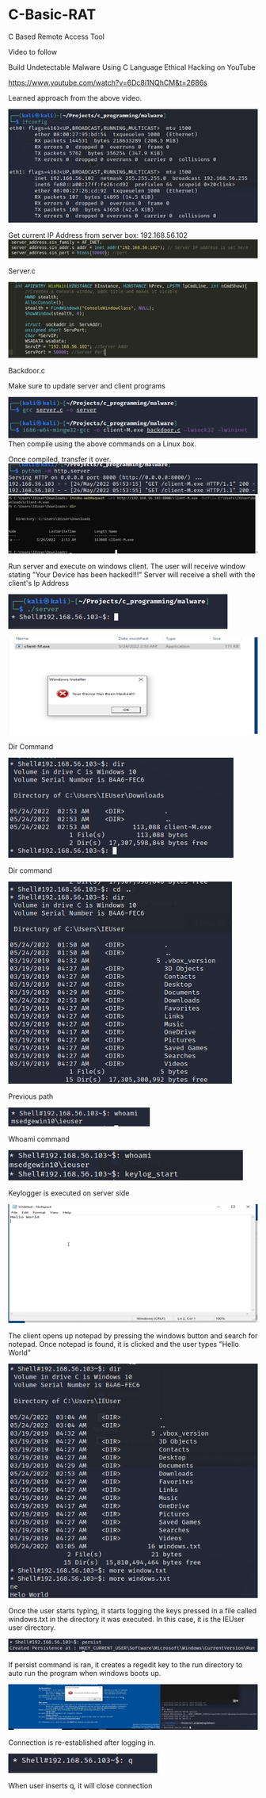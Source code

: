 # C-Basic-RAT
 C Based Remote Access Tool

Video to follow
 
Build Undetectable Malware Using C Language Ethical Hacking on YouTube 

https://www.youtube.com/watch?v=6Dc8i1NQhCM&t=2686s 

Learned approach from the above video.

![Alt Pic 1](images/pic1.png)

 
Get current IP Address from server box: 192.168.56.102
 ![Alt Pic 2](images/pic2.png)
 
Server.c
 
![Alt Pic 3](images/pic3.png)
 
Backdoor.c 

Make sure to update server and client programs

 ![Alt Pic 4](images/pic4.png)
Then compile using the above commands on a Linux box.

 

Once compiled, transfer it over.
 ![Alt Pic 5](images/pic5.png)
 ![Alt Pic 6](images/pic6.png)
 



Run server and execute on windows client.  The user will receive window stating "Your Device has been hacked!!!"
Server will receive a shell with the client's Ip Address

![Alt Pic 7](images/pic7.png)

![Alt Pic 8](images/pic8.png)
 
Dir Command

![Alt Pic 9](images/pic9.png)

Dir command

![Alt Pic 10](images/pic10.png)

Previous path
 
![Alt Pic 11](images/pic11.png)

Whoami command
 
![Alt Pic 12](images/pic12.png)
 
Keylogger is executed on server side
 
![Alt Pic 13](images/pic13.png)

The client opens up notepad by pressing the windows button and search for notepad. Once notepad is found, it is clicked and the user types "Hello World"
 
![Alt Pic 14](images/pic14.png)

Once the user starts typing, it starts logging the keys pressed in a file called windows.txt in the directory it was executed.  In this case, it is the IEUser user directory.
 
![Alt Pic 15](images/pic15.png)

If persist command is ran, it creates a regedit key to the run directory to auto run the program when windows boots up.

![Alt Pic 16](images/pic16.png)
 
Connection is re-established after logging in.

![Alt Pic 17](images/pic17.png)
 
When user inserts q, it will close connection
 

